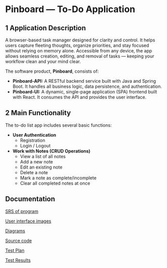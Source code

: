 # Pinboard — To-Do Application

## 1 Application Description

A browser-based task manager designed for clarity and control. It helps users capture fleeting thoughts, organize priorities, and stay focused without relying on memory alone. Accessible from any device, the app allows seamless creation, editing, and removal of tasks — keeping your workflow clean and your mind clear.

The software product, **Pinboard**, consists of:
*   **Pinboard-API:** A RESTful backend service built with Java and Spring Boot. It handles all business logic, data persistence, and authentication.
*   **Pinboard-UI:** A dynamic, single-page application (SPA) frontend built with React. It consumes the API and provides the user interface.

## 2 Main Functionality

The to-do list app includes several basic functions:
*   **User Authentication**
    *   Registration
    *   Login / Logout
*   **Work with Notes (CRUD Operations)**
    *   View a list of all notes
    *   Add a new note
    *   Edit an existing note
    *   Delete a note
    *   Mark a note as complete/incomplete
    *   Clear all completed notes at once

## Documentation
[SRS of program](docs/Requirements/SRS.md) 

[User interface images](docs/Mockups)

[Diagrams](docs/Diagrams)

[Source code](code)

[Test Plan](docs/Testing/TestPlan.md)  

[Test Results](docs/Testing/TestResults.md)  
